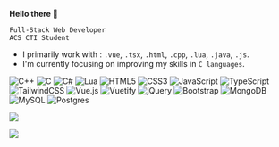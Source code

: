 <!--<img alt="Coding" width="400" src="https://cdn.discordapp.com/attachments/1137824512197541959/1290755926927740949/7wvhkox5u2c8pgh6ndtb.webp?ex=66fd9da2&is=66fc4c22&hm=427097b7c2e223c6cce340c981f64849512d551490fe59c608bfb8743efac1a1&"> -->
**Hello there 👋**

`Full-Stack Web Developer`<br>
`ACS CTI Student`

- I primarily work with : `.vue`, `.tsx`, `.html`, `.cpp`, `.lua`, `.java`, `.js`.
- I'm currently focusing on improving my skills in `C languages`. <br>

![C++](https://img.shields.io/badge/c++-%2300599C.svg?style=plastic&logo=c%2B%2B&logoColor=white) ![C](https://img.shields.io/badge/c-%2300599C.svg?style=plastic&logo=c&logoColor=white) ![C#](https://img.shields.io/badge/c%23-%23239120.svg?style=plastic&logo=csharp&logoColor=white)  ![Lua](https://img.shields.io/badge/lua-%232C2D72.svg?style=plastic&logo=lua&logoColor=white) ![HTML5](https://img.shields.io/badge/html5-%23E34F26.svg?style=plastic&logo=html5&logoColor=white) ![CSS3](https://img.shields.io/badge/css3-%231572B6.svg?style=plastic&logo=css3&logoColor=white) ![JavaScript](https://img.shields.io/badge/javascript-%23323330.svg?style=plastic&logo=javascript&logoColor=%23F7DF1E) ![TypeScript](https://img.shields.io/badge/typescript-%23007ACC.svg?style=plastic&logo=typescript&logoColor=white) ![TailwindCSS](https://img.shields.io/badge/tailwindcss-%2338B2AC.svg?style=plastic&logo=tailwind-css&logoColor=white) ![Vue.js](https://img.shields.io/badge/vue.js-%2335495e.svg?style=plastic&logo=vuedotjs&logoColor=%234FC08D) ![Vuetify](https://img.shields.io/badge/Vuetify-1867C0?style=plastic&logo=vuetify&logoColor=AEDDFF) ![jQuery](https://img.shields.io/badge/jquery-%230769AD.svg?style=plastic&logo=jquery&logoColor=white) ![Bootstrap](https://img.shields.io/badge/bootstrap-%238511FA.svg?style=plastic&logo=bootstrap&logoColor=white) ![MongoDB](https://img.shields.io/badge/MongoDB-%234ea94b.svg?style=plastic&logo=mongodb&logoColor=white) ![MySQL](https://img.shields.io/badge/mysql-4479A1.svg?style=plastic&logo=mysql&logoColor=white) ![Postgres](https://img.shields.io/badge/postgres-%23316192.svg?style=plastic&logo=postgresql&logoColor=white)

![](https://github-readme-stats.vercel.app/api/top-langs/?username=Yolooo332&theme=dark&hide_border=false&include_all_commits=false&count_private=false&layout=compact)

[![](https://visitcount.itsvg.in/api?id=Yolooo332&icon=9&color=3)](https://visitcount.itsvg.in)

